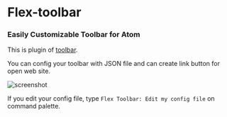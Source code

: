# Flex-toolbar

### Easily Customizable Toolbar for Atom

This is plugin of [toolbar](https://github.com/suda/toolbar).

You can config your toolbar with JSON file and can create link button for open web site.

![screenshot](https://raw.githubusercontent.com/cakecatz/flex-toolbar/docs/screenshot.png)

If you edit your config file, type `Flex Toolbar: Edit my config file` on command palette.

